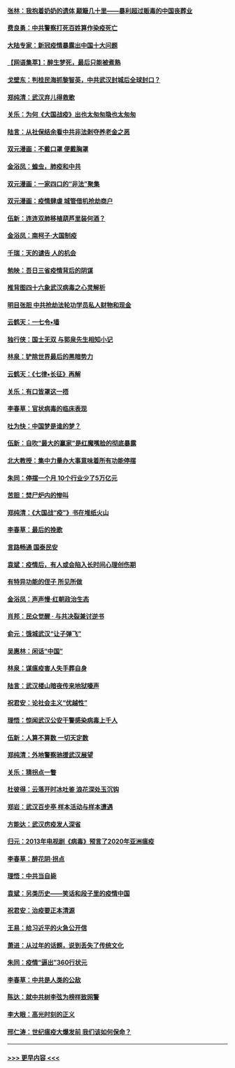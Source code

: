 #### [张林：我抱着奶奶的遗体 颠簸几十里——暴利超过贩毒的中国丧葬业](../pages/nsc993/n11920945.md?t=03070331) 
#### [费良勇：中共警察打死百姓算作染疫死亡](../pages/nsc993/n11919264.md?t=03070331) 
#### [大陆专家：新冠疫情暴露出中国十大问题](../pages/nsc993/n11919187.md?t=03070331) 
#### [【网语集萃】：醉生梦死，最后只能被煮熟](../pages/nsc993/n11918994.md?t=03070331) 
#### [戈壁东：判桂民海抓黎智英，中共武汉封城后全球封口？](../pages/nsc993/n11917982.md?t=03070331) 
#### [郑纯清：武汉弃儿得救歌](../pages/nsc993/n11917881.md?t=03070331) 
#### [关乐：为何《大国战疫》出也太匆匆隐也太匆匆](../pages/nsc993/n11917792.md?t=03070331) 
#### [陆言：从社保结余看中共非法剥夺养老金之恶](../pages/nsc993/n11917084.md?t=03070331) 
#### [双元漫画：不戴口罩 便戴胸罩](../pages/nsc993/n11916447.md?t=03070331) 
#### [金浴凤：蝗虫，肺疫和中共](../pages/nsc993/n11916904.md?t=03070331) 
#### [双元漫画：一家四口的“非法”聚集](../pages/nsc993/n11916378.md?t=03070331) 
#### [双元漫画：疫情肆虐 城管借机抢劫商户](../pages/nsc993/n11916310.md?t=03070331) 
#### [伍新：连连双肺移植葫芦里装何酒？](../pages/nsc993/n11913667.md?t=03070331) 
#### [金浴凤：南柯子·大国制疫](../pages/nsc993/n11913657.md?t=03070331) 
#### [千瑞：天的谴告  人的机会](../pages/nsc993/n11913309.md?t=03070331) 
#### [勉映：吾日三省疫情背后的阴谋](../pages/nsc993/n11913079.md?t=03070331) 
#### [推背图四十六象武汉病毒之心灵解析](../pages/nsc993/n11911761.md?t=03070331) 
#### [明目张胆 中共抢劫法轮功学员私人财物和现金](../pages/nsc993/n11910262.md?t=03070331) 
#### [云鹤天：一七令▪墙](../pages/nsc993/n11910627.md?t=03070331) 
#### [独行侠：国士无双 与郭泉先生相知小记](../pages/nsc993/n11910613.md?t=03070331) 
#### [林泉：铲除世界最后的黑暗势力](../pages/nsc993/n11909320.md?t=03070331) 
#### [云鹤天：《七律▪长征》再解](../pages/nsc993/n11909327.md?t=03070331) 
#### [关乐：有口皆罩这一捂](../pages/nsc993/n11908393.md?t=03070331) 
#### [李春草：官状病毒的临床表现](../pages/nsc993/n11908339.md?t=03070331) 
#### [吐为快：中国梦是谁的梦？](../pages/nsc993/n11906564.md?t=03070331) 
#### [伍新：自吹“最大的赢家”是红魔嘴脸的彻底暴露](../pages/nsc993/n11906407.md?t=03070331) 
#### [北大教授：集中力量办大事意味着所有功能停摆](../pages/nsc993/n11904800.md?t=03070331) 
#### [朱同：停摆一个月 10个行业少了5万亿元](../pages/nsc993/n11904498.md?t=03070331) 
#### [苦胆：焚尸炉内的惨叫](../pages/nsc993/n11904479.md?t=03070331) 
#### [郑纯清：《大国战“疫”》书在堆纸火山](../pages/nsc993/n11904450.md?t=03070331) 
#### [李春草：最后的挽歌](../pages/nsc993/n11904441.md?t=03070331) 
#### [言路畅通 国泰民安](../pages/nsc993/n11904222.md?t=03070331) 
#### [袁斌：疫情后，有人或会陷入长时间心理创伤期](../pages/nsc993/n11901514.md?t=03070331) 
#### [有特异功能的侄子 所见所做](../pages/nsc993/n11901154.md?t=03070331) 
#### [金浴凤：声声慢‧红朝政治生态](../pages/nsc993/n11899553.md?t=03070331) 
#### [肖邦：民众觉醒 · 与共决裂兼讨逆书](../pages/nsc993/n11898435.md?t=03070331) 
#### [俞元：饿城武汉“让子弹飞”](../pages/nsc993/n11898344.md?t=03070331) 
#### [吴惠林：闲话“中国”](../pages/nsc993/n11898182.md?t=03070331) 
#### [林泉：谋瘟疫害人失手葬自身](../pages/nsc993/n11897892.md?t=03070331) 
#### [陆言：武汉楼山暗夜传来地狱嚎声](../pages/nsc993/n11897033.md?t=03070331) 
#### [祝君安：论社会主义“优越性”](../pages/nsc993/n11897005.md?t=03070331) 
#### [理悟：惊闻武汉公安干警感染病毒上千人](../pages/nsc993/n11896947.md?t=03070331) 
#### [伍新：人算不算数 一切天定数](../pages/nsc993/n11893372.md?t=03070331) 
#### [郑纯清：外地警察驰援武汉展望](../pages/nsc993/n11893115.md?t=03070331) 
#### [关乐：猜拐点一瞥](../pages/nsc993/n11893020.md?t=03070331) 
#### [杜彼得：云落开时冰吐鉴 浪花深处玉沉钩](../pages/nsc993/n11892107.md?t=03070331) 
#### [郑岩：武汉百步亭 样本活动与样本遭遇](../pages/nsc993/n11892310.md?t=03070331) 
#### [方能达：武汉疠疫发人深省](../pages/nsc993/n11891376.md?t=03070331) 
#### [归元：2013年电视剧《病毒》预言了2020年亚洲瘟疫](../pages/nsc993/n11891126.md?t=03070331) 
#### [李春草：醉花阴·拐点](../pages/nsc993/n11890567.md?t=03070331) 
#### [理悟：中共当自毙](../pages/nsc993/n11890559.md?t=03070331) 
#### [袁斌：另类历史——笑话和段子里的疫情中国](../pages/nsc993/n11889243.md?t=03070331) 
#### [祝君安：治疫要正本清源](../pages/nsc993/n11889085.md?t=03070331) 
#### [王易：给习近平的火急公开信](../pages/nsc993/n11888225.md?t=03070331) 
#### [萧进：从过年的话题，说到丢失了传统文化](../pages/nsc993/n11887732.md?t=03070331) 
#### [朱同：疫情“逼出”360行状元](../pages/nsc993/n11887678.md?t=03070331) 
#### [李春草：中共是人类的公敌](../pages/nsc993/n11887656.md?t=03070331) 
#### [陈达：就中共树李弦为榜样致网警](../pages/nsc993/n11887625.md?t=03070331) 
#### [李大眼：高光时刻的正义](../pages/nsc993/n11887585.md?t=03070331) 
#### [邢仁涛：世纪瘟疫大爆发前 我们该如何保命？](../pages/nsc993/n11887535.md?t=03070331) 

----
#### [ >>> 更早内容 <<< ](../indexes/nsc993-earlier.md)
